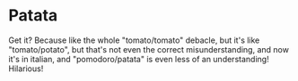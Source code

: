 # Patata
Get it? Because like the whole "tomato/tomato" debacle, but it's like "tomato/potato", but that's not even the correct misunderstanding, and now it's in italian, and "pomodoro/patata" is even less of an understanding! Hilarious!
